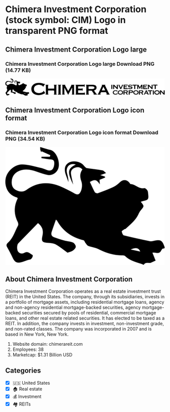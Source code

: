 # Chimera Investment Corporation (stock symbol: CIM) Logo in transparent PNG format

## Chimera Investment Corporation Logo large

### Chimera Investment Corporation Logo large Download PNG (14.77 KB)

![Chimera Investment Corporation Logo large Download PNG (14.77 KB)](/img/orig/CIM_BIG-08da0dd9.png)

## Chimera Investment Corporation Logo icon format

### Chimera Investment Corporation Logo icon format Download PNG (34.54 KB)

![Chimera Investment Corporation Logo icon format Download PNG (34.54 KB)](/img/orig/CIM-6e127134.png)

## About Chimera Investment Corporation

Chimera Investment Corporation operates as a real estate investment trust (REIT) in the United States. The company, through its subsidiaries, invests in a portfolio of mortgage assets, including residential mortgage loans, agency and non-agency residential mortgage-backed securities, agency mortgage-backed securities secured by pools of residential, commercial mortgage loans, and other real estate related securities. It has elected to be taxed as a REIT. In addition, the company invests in investment, non-investment grade, and non-rated classes. The company was incorporated in 2007 and is based in New York, New York.

1. Website domain: chimerareit.com
2. Employees: 38
3. Marketcap: $1.31 Billion USD


## Categories
- [x] 🇺🇸 United States
- [x] 🏠 Real estate
- [x] 💰 Investment
- [x] 🏘️ REITs

